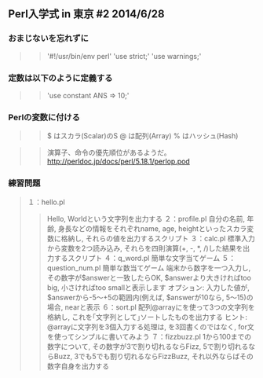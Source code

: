 ## Perl入学式 in 東京 #2  2014/6/28


### おまじないを忘れずに
>>'#!/usr/bin/env perl'
>>'use strict;'
>>'use warnings;'

### 定数は以下のように定義する
>>'use constant ANS => 10;'

### Perlの変数に付ける
>>$ はスカラ(Scalar)のS
>>@ は配列(Array)
>>% はハッシュ(Hash)

>>演算子、命令の優先順位があるようだ。
>>http://perldoc.jp/docs/perl/5.18.1/perlop.pod

### 練習問題
>１：hello.pl
>>Hello\, Worldという文字列を出力する
>２：profile.pl
>>自分の名前, 年齢, 身長などの情報をそれぞれname, age, heightといったスカラ変数に格納し, それらの値を出力するスクリプト
>３：calc.pl
>>標準入力から変数を2つ読み込み, それらを四則演算(+, -, *, /)した結果を出力するスクリプト
>４：q_word.pl
>>簡単な文字当てゲーム
>５：question_num.pl
>>簡単な数当てゲーム
>>端末から数字を一つ入力し, その数字が$answerと一致したらOK, $answerより大きければtoo big, 
>>小さければtoo smallと表示します
>>オプション: 入力した値が, $answerから-5〜+5の範囲内(例えば, $answerが10なら, 5〜15)の場合, nearと表示
>６：sort.pl
>>配列@arrayに<STDIN>を使って3つの文字列を格納し, これを｢文字列として｣ソートしたものを出力する
>>ヒント: @arrayに文字列を3個入力する処理は, <STDIN>を3回書くのではなく, for文を使ってシンプルに書いてみよう
>７：fizzbuzz.pl
>>1から100までの数字について, その数字が3で割り切れるならFizz, 
>>5で割り切れるならBuzz,
>>3でも5でも割り切れるならFizzBuzz, 
>>それ以外ならばその数字自身を出力する
